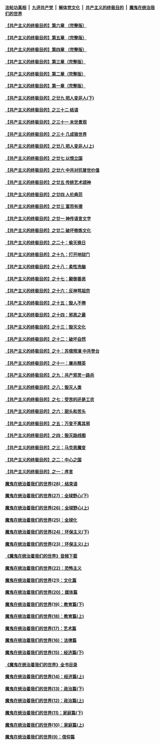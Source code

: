 

####  [法轮功真相](../../../../basic/blob/master/README.md?t=06291231) &nbsp;|&nbsp; [九评共产党](../../../../9ping.md/blob/master/README.md?t=06291231) &nbsp;|&nbsp; [解体党文化](../../../../jtdwh.md/blob/master/README.md?t=06291231)  &nbsp;|&nbsp; [共产主义的终极目的](../../../../gczydzjmd.md/blob/master/README.md?t=06291231) &nbsp;|&nbsp; [魔鬼在统治我们的世界](../../../../mgztzwmdsj.md/blob/master/README.md?t=06291231) 

#### [【共产主义的终极目的】第六章 （完整版）](../pages/nsc422/n11428913.md?t=06291231) 

#### [【共产主义的终极目的】第五章 （完整版）](../pages/nsc422/n11428912.md?t=06291231) 

#### [【共产主义的终极目的】第四章 （完整版）](../pages/nsc422/n11428907.md?t=06291231) 

#### [【共产主义的终极目的】第三章（完整版）](../pages/nsc422/n11428848.md?t=06291231) 

#### [【共产主义的终极目的】第二章（完整版）](../pages/nsc422/n11428831.md?t=06291231) 

#### [【共产主义的终极目的】第一章（完整版）](../pages/nsc422/n11417651.md?t=06291231) 

#### [【共产主义的终极目的】之廿九 把人变非人(下)](../pages/nsc422/n11344140.md?t=06291231) 

#### [【共产主义的终极目的】之三十二 结语](../pages/nsc422/n11360535.md?t=06291231) 

#### [【共产主义的终极目的】之三十一 末世景观](../pages/nsc422/n11351129.md?t=06291231) 

#### [【共产主义的终极目的】之三十 几成狼世界](../pages/nsc422/n11348280.md?t=06291231) 

#### [【共产主义的终极目的】之廿八 把人变非人(上)](../pages/nsc422/n11340492.md?t=06291231) 

#### [【共产主义的终极目的】之廿七 以恨立国](../pages/nsc422/n11336944.md?t=06291231) 

#### [【共产主义的终极目的】之廿六 中共对抗普世价值](../pages/nsc422/n11324785.md?t=06291231) 

#### [【共产主义的终极目的】之廿五 传统艺术颂神](../pages/nsc422/n11296396.md?t=06291231) 

#### [【共产主义的终极目的】之廿四 人伦典范](../pages/nsc422/n11296397.md?t=06291231) 

#### [【共产主义的终极目的】之廿三 富而有德](../pages/nsc422/n11283598.md?t=06291231) 

#### [【共产主义的终极目的】之廿一 神传语言文字](../pages/nsc422/n11263265.md?t=06291231) 

#### [【共产主义的终极目的】之廿二 破坏修炼文化](../pages/nsc422/n11245728.md?t=06291231) 

#### [【共产主义的终极目的】之二十：偷天换日](../pages/nsc422/n11238846.md?t=06291231) 

#### [【共产主义的终极目的】之十九：打开地狱门](../pages/nsc422/n11206376.md?t=06291231) 

#### [【共产主义的终极目的】之十八：柔性洗脑](../pages/nsc422/n11199994.md?t=06291231) 

#### [【共产主义的终极目的】之十七：颠倒善恶](../pages/nsc422/n11179782.md?t=06291231) 

#### [【共产主义的终极目的】之十六：反神骂祖宗](../pages/nsc422/n11166798.md?t=06291231) 

#### [【共产主义的终极目的】之十五：毁人不倦](../pages/nsc422/n11166792.md?t=06291231) 

#### [【共产主义的终极目的】之十四：邪恶之最](../pages/nsc422/n11150249.md?t=06291231) 

#### [【共产主义的终极目的】之十三：毁灭文化](../pages/nsc422/n11135227.md?t=06291231) 

#### [【共产主义的终极目的】之十二：破坏自然](../pages/nsc422/n11135214.md?t=06291231) 

#### [【共产主义的终极目的】之十：苏俄预演 中共登台](../pages/nsc422/n11118424.md?t=06291231) 

#### [【共产主义的终极目的】之十一：屠杀精英](../pages/nsc422/n11118442.md?t=06291231) 

#### [【共产主义的终极目的】之九：共产邪灵一路杀](../pages/nsc422/n11114139.md?t=06291231) 

#### [【共产主义的终极目的】之八：毁灭人类](../pages/nsc422/n11108503.md?t=06291231) 

#### [【共产主义的终极目的】之七：受苦的还是工农](../pages/nsc422/n11101809.md?t=06291231) 

#### [【共产主义的终极目的】之六：甜头和苦头](../pages/nsc422/n11096971.md?t=06291231) 

#### [【共产主义的终极目的】之五：万变不离其邪](../pages/nsc422/n11091285.md?t=06291231) 

#### [【共产主义的终极目的】之四：毁灭路线图](../pages/nsc422/n11086284.md?t=06291231) 

#### [【共产主义的终极目的】之三：马克思魔变](../pages/nsc422/n11061941.md?t=06291231) 

#### [【共产主义的终极目的】之二：中心之国](../pages/nsc422/n11047728.md?t=06291231) 

#### [【共产主义的终极目的】之一：序言](../pages/nsc422/n11086077.md?t=06291231) 

#### [魔鬼在统治着我们的世界(28)：结束语](../pages/nsc422/n10936246.md?t=06291231) 

#### [魔鬼在统治着我们的世界(27)：全球野心(下)](../pages/nsc422/n10928319.md?t=06291231) 

#### [魔鬼在统治着我们的世界(26)：全球野心(上)](../pages/nsc422/n10900318.md?t=06291231) 

#### [魔鬼在统治着我们的世界(25)：全球化](../pages/nsc422/n10788205.md?t=06291231) 

#### [魔鬼在统治着我们的世界(24)：环保主义(下)](../pages/nsc422/n10695307.md?t=06291231) 

#### [魔鬼在统治着我们的世界(23)：环保主义(上)](../pages/nsc422/n10688613.md?t=06291231) 

#### [《魔鬼在统治着我们的世界》音频下载](../pages/nsc422/n10635553.md?t=06291231) 

#### [魔鬼在统治着我们的世界(22)：恐怖主义](../pages/nsc422/n10614727.md?t=06291231) 

#### [魔鬼在统治着我们的世界(21)：文化篇](../pages/nsc422/n10597706.md?t=06291231) 

#### [魔鬼在统治着我们的世界(20)：媒体篇](../pages/nsc422/n10586579.md?t=06291231) 

#### [魔鬼在统治着我们的世界(19)：教育篇(下)](../pages/nsc422/n10564808.md?t=06291231) 

#### [魔鬼在统治着我们的世界(18)：教育篇(上)](../pages/nsc422/n10526970.md?t=06291231) 

#### [魔鬼在统治着我们的世界(17)：艺术篇](../pages/nsc422/n10499093.md?t=06291231) 

#### [魔鬼在统治着我们的世界(16)：法律篇](../pages/nsc422/n10485969.md?t=06291231) 

#### [魔鬼在统治着我们的世界(15)：经济篇(下)](../pages/nsc422/n10469975.md?t=06291231) 

#### [《魔鬼在统治着我们的世界》全书目录](../pages/nsc422/n10464261.md?t=06291231) 

#### [魔鬼在统治着我们的世界(14)：经济篇(上)](../pages/nsc422/n10457370.md?t=06291231) 

#### [魔鬼在统治着我们的世界(13)：政治篇(下)](../pages/nsc422/n10448270.md?t=06291231) 

#### [魔鬼在统治着我们的世界(12)：政治篇(上)](../pages/nsc422/n10444576.md?t=06291231) 

#### [魔鬼在统治着我们的世界(11)：家庭篇(下)](../pages/nsc422/n10440961.md?t=06291231) 

#### [魔鬼在统治着我们的世界(10)：家庭篇(上)](../pages/nsc422/n10435448.md?t=06291231) 

#### [魔鬼在统治着我们的世界(9)：信仰篇](../pages/nsc422/n10432159.md?t=06291231) 

